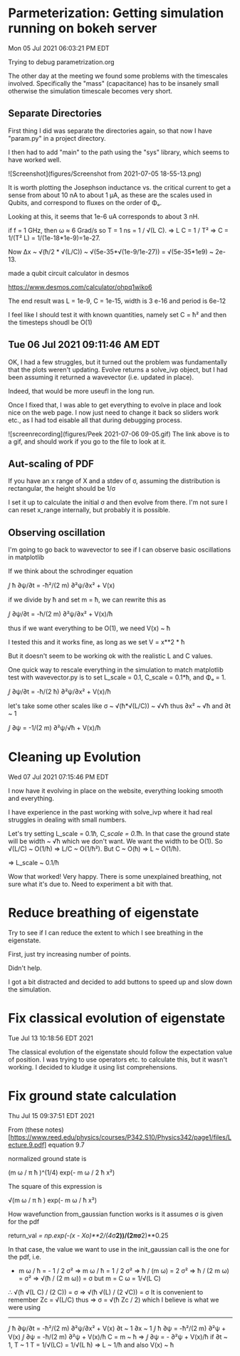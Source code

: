 # Parmeterization: Getting simulation running on bokeh server

Mon 05 Jul 2021 06:03:21 PM EDT

Trying to debug parametrization.org

The other day at the meeting we found some problems with the
timescales involved.  Specifically the "mass" (capacitance) has to be
insanely small otherwise the simulation timescale becomes very short.

## Separate Directories

First thing I did was separate the directories again, so that now I
have "param.py" in a project directory.

I then had to add "main" to the path using the "sys" library, which
seems to have worked well.

![Screenshot](figures/Screenshot from 2021-07-05 18-55-13.png)

It is worth plotting the Josephson inductance vs. the critical current to get a sense from about
10 nA to about 1 μA, as these are the scales used in Qubits, and correspond to fluxes on the 
order of Φₒ.

Looking at this, it seems that 1e-6 uA corresponds to about 3 nH.

if f = 1 GHz, then ω ≈ 6 Grad/s so T = 1 ns = 1 / √(L C).
⇒ L C = 1 / T² ⇒ C = 1/(T² L) = 1/(1e-18*1e-9)=1e-27.

Now Δx ~ √(ħ/2 * √(L/C)) ~ √(5e-35*√(1e-9/1e-27)) = √(5e-35*1e9) ~ 2e-13.

made a qubit circuit calculator in desmos

<https://www.desmos.com/calculator/ohpq1wiko6>

The end result was L = 1e-9, C = 1e-15, width is 3 e-16 and period is 6e-12

I feel like I should test it with known quantities, namely set C = ħ² and then
the timesteps shoudl be O(1)

## Tue 06 Jul 2021 09:11:46 AM EDT

OK, I had a few struggles, but it turned out the problem was fundamentally
that the plots weren't updating.  Evolve returns a solve_ivp object, but
I had been assuming it returned a wavevector (i.e. updated in place).

Indeed, that would be more useufl in the long run.

Once I fixed that, I was able to get everything to evolve in place and
look nice on the web page.  I now just need to change it back so
sliders work etc., as I had tod eisable all that during debugging
process.

![screenrecording](figures/Peek 2021-07-06 09-05.gif)
The link above is to a gif, and should work if you go to the file to look at it.
## Aut-scaling of PDF

If you have an x range of X and a stdev of σ, assuming the distribution
is rectangular, the height should be 1/σ

I set it up to calculate the initial σ and then evolve from there.
I'm not sure I can reset x_range internally, but probably it is possible.

## Observing oscillation

I'm going to go back to wavevector to see if I can observe basic oscillations
in matplotlib

If we think about the schrodinger equation

ⅉ ħ ∂ψ/∂t = -ħ²/(2 m) ∂²ψ/∂x² + V(x)

if we divide by  ħ and set m = ħ, we can rewrite this as


ⅉ ∂ψ/∂t = -ħ/(2 m) ∂²ψ/∂x² + V(x)/ħ

thus if we want everything to be O(1), we need V(x) ~ ħ

I tested this and it works fine, as long as we set V = x**2 * ħ

But it doesn't seem to be working ok with the realistic L and C
values.

One quick way to rescale everything in the simulation to match matplotlib
test with wavevector.py is to set L_scale = 0.1, C_scale = 0.1*ħ, and Φₒ = 1.

ⅉ ∂ψ/∂t = -ħ/(2 ħ) ∂²ψ/∂x² + V(x)/ħ

let's take some other scales like σ ~ √(ħ*√(L/C)) ~ √√ħ thus ∂x² ~ √ħ and
∂t ~ 1

ⅉ ∂ψ = -1/(2 m) ∂²ψ/√ħ + V(x)/ħ

# Cleaning up Evolution
Wed 07 Jul 2021 07:15:46 PM EDT

I now have it evolving in place on the website, everything looking smooth and
everything.

I have experience in the past working with solve_ivp where it had real struggles in dealing with small numbers.

Let's try setting L_scale = 0.1*ħ, C_scale = 0.1*ħ.  In that case the
ground state will be width ~ √ħ which we don't want.  We want the width
to be O(1).  So √(L/C) ~ O(1/ħ) ⇒ L/C ~ O(1/ħ²).  But C ~ O(ħ) ⇒ L ~ O(1/ħ).

⇒ L_scale ~ 0.1/ħ

Wow that worked!  Very happy.  There is some unexplained breathing, not sure
what it's due to.  Need to experiment a bit with that.

# Reduce breathing of eigenstate

Try to see if I can reduce the extent to which I see breathing in the eigenstate.

First, just try increasing number of points. 

Didn't help.

I got a bit distracted and decided to add buttons to speed up and slow down the simulation.

# Fix classical evolution of eigenstate

Tue Jul 13 10:18:56 EDT 2021

The classical evolution of the eigenstate should follow the expectation
value of position.  I was trying to use operators etc. to calculate this, but
it wasn't working.  I decided to kludge it using list comprehensions.

# Fix ground state calculation

Thu Jul 15 09:37:51 EDT 2021

From (these notes)[https://www.reed.edu/physics/courses/P342.S10/Physics342/page1/files/Lecture.9.pdf]
equation 9.7

normalized ground state is

(m ω / π ħ )^(1/4) exp(- m ω / 2 ħ x²)

The square of this expression is

√(m ω / π ħ ) exp(- m ω / ħ x²)

How wavefunction from_gaussian function works is it assumes σ is given for the pdf

return_val *= np.exp(-(x - Xo)**2/(4*σ**2))/(2*π*σ**2)**0.25

In that case, the value we want to use in the init_gaussian call is the one for the pdf, i.e.

- m ω / ħ = - 1 / 2 σ²
⇒ m ω / ħ =  1 / 2 σ²
⇒ ħ / (m ω) =  2 σ²
⇒ ħ / (2 m ω) =  σ²
⇒ √(ħ / (2 m ω)) =  σ
but
m = C
ω = 1/√(L C)

∴ √(ħ √(L C) / (2 C)) =  σ
⇒ √(ħ √(L) / (2 √C)) =  σ
It is convenient to remember Zc = √(L/C) thus
⇒ σ = √(ħ Zc / 2) which I believe is what we were using

-----

ⅉ ħ ∂ψ/∂t = -ħ²/(2 m) ∂²ψ/∂x² + V(x)
∂t ~ 1
∂x ~ 1
ⅉ ħ ∂ψ = -ħ²/(2 m) ∂²ψ + V(x)
ⅉ ∂ψ = -ħ/(2 m) ∂²ψ + V(x)/ħ
C = m ~ ħ
⇒ ⅉ ∂ψ = - ∂²ψ + V(x)/ħ
if ∂t ~ 1, T ~ 1
T = 1/√(LC) = 1/√(L ħ) ⇒ L ~ 1/ħ
and also
V(x) ~ ħ
